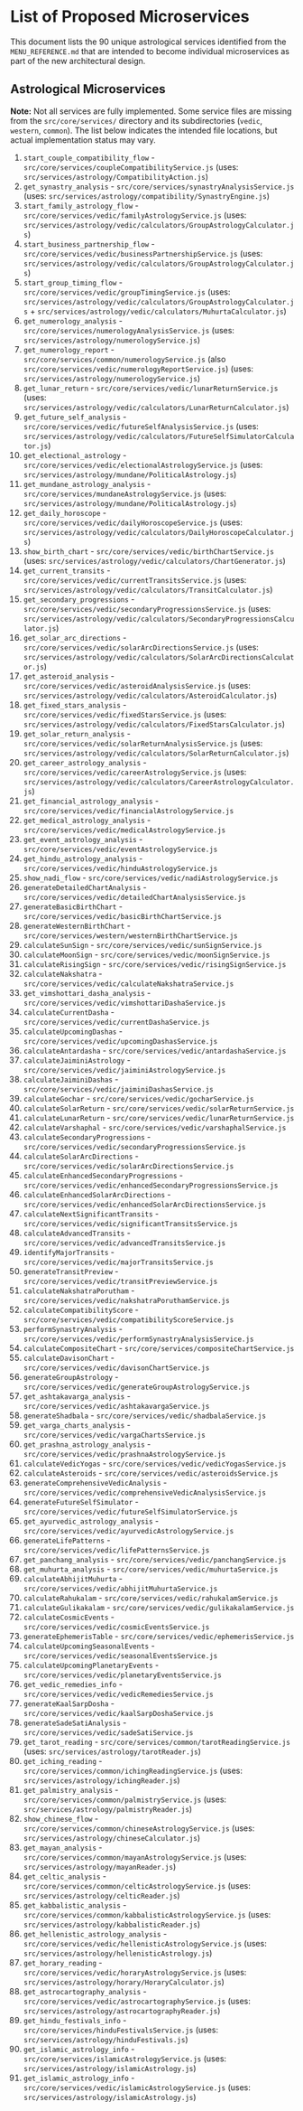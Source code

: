 # List of Proposed Microservices

This document lists the 90 unique astrological services identified from the `MENU_REFERENCE.md` that are intended to become individual microservices as part of the new architectural design.

## Astrological Microservices
**Note:** Not all services are fully implemented. Some service files are missing from the `src/core/services/` directory and its subdirectories (`vedic`, `western`, `common`). The list below indicates the intended file locations, but actual implementation status may vary.

1.  `start_couple_compatibility_flow` - `src/core/services/coupleCompatibilityService.js` (uses: `src/services/astrology/CompatibilityAction.js`)
2.  `get_synastry_analysis` - `src/core/services/synastryAnalysisService.js` (uses: `src/services/astrology/compatibility/SynastryEngine.js`)
3.  `start_family_astrology_flow` - `src/core/services/vedic/familyAstrologyService.js` (uses: `src/services/astrology/vedic/calculators/GroupAstrologyCalculator.js`)
4.  `start_business_partnership_flow` - `src/core/services/vedic/businessPartnershipService.js` (uses: `src/services/astrology/vedic/calculators/GroupAstrologyCalculator.js`)
5.  `start_group_timing_flow` - `src/core/services/vedic/groupTimingService.js` (uses: `src/services/astrology/vedic/calculators/GroupAstrologyCalculator.js` + `src/services/astrology/vedic/calculators/MuhurtaCalculator.js`)
6.  `get_numerology_analysis` - `src/core/services/numerologyAnalysisService.js` (uses: `src/services/astrology/numerologyService.js`)
7.  `get_numerology_report` - `src/core/services/common/numerologyService.js` (also `src/core/services/vedic/numerologyReportService.js`) (uses: `src/services/astrology/numerologyService.js`)
8.  `get_lunar_return` - `src/core/services/vedic/lunarReturnService.js` (uses: `src/services/astrology/vedic/calculators/LunarReturnCalculator.js`)
9.  `get_future_self_analysis` - `src/core/services/vedic/futureSelfAnalysisService.js` (uses: `src/services/astrology/vedic/calculators/FutureSelfSimulatorCalculator.js`)
10. `get_electional_astrology` - `src/core/services/vedic/electionalAstrologyService.js` (uses: `src/services/astrology/mundane/PoliticalAstrology.js`)
11. `get_mundane_astrology_analysis` - `src/core/services/mundaneAstrologyService.js` (uses: `src/services/astrology/mundane/PoliticalAstrology.js`)
12. `get_daily_horoscope` - `src/core/services/vedic/dailyHoroscopeService.js` (uses: `src/services/astrology/vedic/calculators/DailyHoroscopeCalculator.js`)
13. `show_birth_chart` - `src/core/services/vedic/birthChartService.js` (uses: `src/services/astrology/vedic/calculators/ChartGenerator.js`)
14. `get_current_transits` - `src/core/services/vedic/currentTransitsService.js` (uses: `src/services/astrology/vedic/calculators/TransitCalculator.js`)
15. `get_secondary_progressions` - `src/core/services/vedic/secondaryProgressionsService.js` (uses: `src/services/astrology/vedic/calculators/SecondaryProgressionsCalculator.js`)
16. `get_solar_arc_directions` - `src/core/services/vedic/solarArcDirectionsService.js` (uses: `src/services/astrology/vedic/calculators/SolarArcDirectionsCalculator.js`)
17. `get_asteroid_analysis` - `src/core/services/vedic/asteroidAnalysisService.js` (uses: `src/services/astrology/vedic/calculators/AsteroidCalculator.js`)
18. `get_fixed_stars_analysis` - `src/core/services/vedic/fixedStarsService.js` (uses: `src/services/astrology/vedic/calculators/FixedStarsCalculator.js`)
19. `get_solar_return_analysis` - `src/core/services/vedic/solarReturnAnalysisService.js` (uses: `src/services/astrology/vedic/calculators/SolarReturnCalculator.js`)
20. `get_career_astrology_analysis` - `src/core/services/vedic/careerAstrologyService.js` (uses: `src/services/astrology/vedic/calculators/CareerAstrologyCalculator.js`)
21. `get_financial_astrology_analysis` - `src/core/services/vedic/financialAstrologyService.js`
22. `get_medical_astrology_analysis` - `src/core/services/vedic/medicalAstrologyService.js`
23. `get_event_astrology_analysis` - `src/core/services/vedic/eventAstrologyService.js`
24. `get_hindu_astrology_analysis` - `src/core/services/vedic/hinduAstrologyService.js`
25. `show_nadi_flow` - `src/core/services/vedic/nadiAstrologyService.js`
26. `generateDetailedChartAnalysis` - `src/core/services/vedic/detailedChartAnalysisService.js`
27. `generateBasicBirthChart` - `src/core/services/vedic/basicBirthChartService.js`
28. `generateWesternBirthChart` - `src/core/services/western/westernBirthChartService.js`
29. `calculateSunSign` - `src/core/services/vedic/sunSignService.js`
30. `calculateMoonSign` - `src/core/services/vedic/moonSignService.js`
31. `calculateRisingSign` - `src/core/services/vedic/risingSignService.js`
32. `calculateNakshatra` - `src/core/services/vedic/calculateNakshatraService.js`
33. `get_vimshottari_dasha_analysis` - `src/core/services/vedic/vimshottariDashaService.js`
34. `calculateCurrentDasha` - `src/core/services/vedic/currentDashaService.js`
35. `calculateUpcomingDashas` - `src/core/services/vedic/upcomingDashasService.js`
36. `calculateAntardasha` - `src/core/services/vedic/antardashaService.js`
37. `calculateJaiminiAstrology` - `src/core/services/vedic/jaiminiAstrologyService.js`
38. `calculateJaiminiDashas` - `src/core/services/vedic/jaiminiDashasService.js`
39. `calculateGochar` - `src/core/services/vedic/gocharService.js`
40. `calculateSolarReturn` - `src/core/services/vedic/solarReturnService.js`
41. `calculateLunarReturn` - `src/core/services/vedic/lunarReturnService.js`
42. `calculateVarshaphal` - `src/core/services/vedic/varshaphalService.js`
43. `calculateSecondaryProgressions` - `src/core/services/vedic/secondaryProgressionsService.js`
44. `calculateSolarArcDirections` - `src/core/services/vedic/solarArcDirectionsService.js`
45. `calculateEnhancedSecondaryProgressions` - `src/core/services/vedic/enhancedSecondaryProgressionsService.js`
46. `calculateEnhancedSolarArcDirections` - `src/core/services/vedic/enhancedSolarArcDirectionsService.js`
47. `calculateNextSignificantTransits` - `src/core/services/vedic/significantTransitsService.js`
48. `calculateAdvancedTransits` - `src/core/services/vedic/advancedTransitsService.js`
49. `identifyMajorTransits` - `src/core/services/vedic/majorTransitsService.js`
50. `generateTransitPreview` - `src/core/services/vedic/transitPreviewService.js`
51. `calculateNakshatraPorutham` - `src/core/services/vedic/nakshatraPoruthamService.js`
52. `calculateCompatibilityScore` - `src/core/services/vedic/compatibilityScoreService.js`
53. `performSynastryAnalysis` - `src/core/services/vedic/performSynastryAnalysisService.js`
54. `calculateCompositeChart` - `src/core/services/compositeChartService.js`
55. `calculateDavisonChart` - `src/core/services/vedic/davisonChartService.js`
56. `generateGroupAstrology` - `src/core/services/vedic/generateGroupAstrologyService.js`
57. `get_ashtakavarga_analysis` - `src/core/services/vedic/ashtakavargaService.js`
58. `generateShadbala` - `src/core/services/vedic/shadbalaService.js`
59. `get_varga_charts_analysis` - `src/core/services/vedic/vargaChartsService.js`
60. `get_prashna_astrology_analysis` - `src/core/services/vedic/prashnaAstrologyService.js`
61. `calculateVedicYogas` - `src/core/services/vedic/vedicYogasService.js`
62. `calculateAsteroids` - `src/core/services/vedic/asteroidsService.js`
63. `generateComprehensiveVedicAnalysis` - `src/core/services/vedic/comprehensiveVedicAnalysisService.js`
64. `generateFutureSelfSimulator` - `src/core/services/vedic/futureSelfSimulatorService.js`
65. `get_ayurvedic_astrology_analysis` - `src/core/services/vedic/ayurvedicAstrologyService.js`
66. `generateLifePatterns` - `src/core/services/vedic/lifePatternsService.js`
67. `get_panchang_analysis` - `src/core/services/vedic/panchangService.js`
68. `get_muhurta_analysis` - `src/core/services/vedic/muhurtaService.js`
69. `calculateAbhijitMuhurta` - `src/core/services/vedic/abhijitMuhurtaService.js`
70. `calculateRahukalam` - `src/core/services/vedic/rahukalamService.js`
71. `calculateGulikakalam` - `src/core/services/vedic/gulikakalamService.js`
72. `calculateCosmicEvents` - `src/core/services/vedic/cosmicEventsService.js`
73. `generateEphemerisTable` - `src/core/services/vedic/ephemerisService.js`
74. `calculateUpcomingSeasonalEvents` - `src/core/services/vedic/seasonalEventsService.js`
75. `calculateUpcomingPlanetaryEvents` - `src/core/services/vedic/planetaryEventsService.js`
76. `get_vedic_remedies_info` - `src/core/services/vedic/vedicRemediesService.js`
77. `generateKaalSarpDosha` - `src/core/services/vedic/kaalSarpDoshaService.js`
78. `generateSadeSatiAnalysis` - `src/core/services/vedic/sadeSatiService.js`
79. `get_tarot_reading` - `src/core/services/common/tarotReadingService.js` (uses: `src/services/astrology/tarotReader.js`)
80. `get_iching_reading` - `src/core/services/common/ichingReadingService.js` (uses: `src/services/astrology/ichingReader.js`)
81. `get_palmistry_analysis` - `src/core/services/common/palmistryService.js` (uses: `src/services/astrology/palmistryReader.js`)
82. `show_chinese_flow` - `src/core/services/common/chineseAstrologyService.js` (uses: `src/services/astrology/chineseCalculator.js`)
83. `get_mayan_analysis` - `src/core/services/common/mayanAstrologyService.js` (uses: `src/services/astrology/mayanReader.js`)
84. `get_celtic_analysis` - `src/core/services/common/celticAstrologyService.js` (uses: `src/services/astrology/celticReader.js`)
85. `get_kabbalistic_analysis` - `src/core/services/common/kabbalisticAstrologyService.js` (uses: `src/services/astrology/kabbalisticReader.js`)
86. `get_hellenistic_astrology_analysis` - `src/core/services/vedic/hellenisticAstrologyService.js` (uses: `src/services/astrology/hellenisticAstrology.js`)
87. `get_horary_reading` - `src/core/services/vedic/horaryAstrologyService.js` (uses: `src/services/astrology/horary/HoraryCalculator.js`)
88. `get_astrocartography_analysis` - `src/core/services/vedic/astrocartographyService.js` (uses: `src/services/astrology/astrocartographyReader.js`)
89. `get_hindu_festivals_info` - `src/core/services/hinduFestivalsService.js` (uses: `src/services/astrology/hinduFestivals.js`)
90. `get_islamic_astrology_info` - `src/core/services/islamicAstrologyService.js` (uses: `src/services/astrology/islamicAstrology.js`)
90. `get_islamic_astrology_info` - `src/core/services/vedic/islamicAstrologyService.js` (uses: `src/services/astrology/islamicAstrology.js`)
